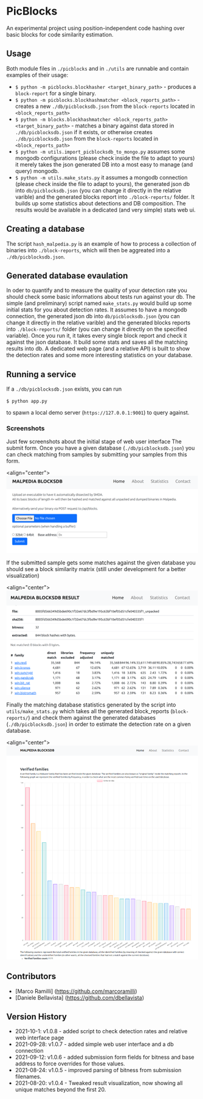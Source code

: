 # PicBlocks

An experimental project using position-independent code hashing over basic blocks for code similarity estimation.

## Usage

Both module files in `./picblocks` and in `./utils` are runnable and contain examples of their usage:

* `$ python -m picblocks.blockhasher <target_binary_path>` - produces a `block-report` for a single binary.
* `$ python -m picblocks.blockhashmatcher <block_reports_path>` - creates a new `./db/picblocksdb.json` from the `block-reports` located in `<block_reports_path>`
* `$ python -m blocks.blockhashmatcher <block_reports_path> <target_binary_path>` - matches a binary against data stored in `./db/picblocksdb.json` if it exists, or otherwise creates `./db/picblocksdb.json` from the `block-reports` located in `<block_reports_path>`
* `$ python -m utils.import_picblocksdb_to_mongo.py` assumes some mongodb configurations (please check inside the file to adapt to yours) it merely takes the json generated DB into a most easy to manage (and query)  mongodb. 
* `$ python -m utils.make_stats.py` it assumes a mongodb connection (please check inside the file to adapt to yours), the generated json db into `db/picblocksdb.json` (you can change it directly in the relative varible) and the generated blocks report into `./block-reports/` folder. It builds up some statistics about detections and DB composition. The results would be available in a dedicated (and very simple) stats web ui. 

## Creating a database

The script `hash_malpedia.py` is an example of how to process a collection of binaries into `./block-reports`, which will then be aggreated into a `./db/picblocksdb.json`.

## Generated database evaulation

In oder to quantify and to measure the quality of your detection rate you should check some basic informations about tests run against your db. The simple (and preliminary) script named `make_stats.py` would build up some initial stats for you about detection rates. It assumes to have a mongodb connection, the generated json db into `db/picblocksdb.json` (you can change it directly in the relative varible) and the generated blocks reports into `./block-reports/` folder (you can change it directly on the specified variable). Once you run it, it takes every single block report and check it against the json database. It build some stats and saves all the matching results into db. A dedicated web page (and a relative API) is built to show the detection rates and some more interesting statistics on your database.

## Running a service

If a `./db/picblocksdb.json` exists, you can run

`$ python app.py` 

to spawn a local demo server (`https://127.0.0.1:9001`) to query against.

### Screenshots

Just few screenshots about the initial stage of web user interface 
The submit form. Once you have a given database (`./db/picblocksdb.json`) you can check matching from samples by submitting your samples from 
this form.

<align="center">
  <img src="static/img/1.png">
</p>

If the submitted sample gets some matches against the given database you should see a block similarity matrix (still under development for a better visualization)

<align="center">
  <img src="static/img/2.png">
</p>

Finally the matching database statistics generated by the script into `utils/make_stats.py` which takes all the generated block_reports (`block-reports/`) and check them against the generated databases (`./db/picblocksdb.json`) in order to estimate the detection rate on a given database.

<align="center">
  <img src="static/img/3.png">
</p>

## Contributors

* [Marco Ramilli] (https://github.com/marcoramilli)
* [Daniele Bellavista] (https://github.com/dbellavista)

## Version History

* 2021-10-1: v1.0.8 - added script to check detection rates and relative web interface page
* 2021-09-28: v1.0.7 - added simple web user interface and a db connection
* 2021-09-12: v1.0.6 - added submission form fields for bitness and base address to force overrides for those values.
* 2021-08-24: v1.0.5 - improved parsing of bitness from submission filenames.
* 2021-08-20: v1.0.4 - Tweaked result visualization, now showing all unique matches beyond the first 20.
